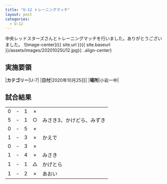 ```yaml
---
title: "U-12 トレーニングマッチ"
layout: post
categories:
  - U-12
---
```


中央レッドスターズさんとトレーニングマッチを行いました。ありがとうございました。
![image-center]({{ site.url }}{{ site.baseurl }}/assets/images/20201025U12.jpg){: .align-center}

## 実施要領

|**カテゴリー**|U-7|
|**日付**|2020年10月25日|
|**場所**|小岩一中|

## 試合結果

|    |   |    |         |    |
|:--:|:-:|:--:|:--:|:--------|
|    0| - |   1|×||
|    5| - |   1|○|みさき3、かけどら、みずき|
|    0| - |   5|×||
|    1| - |   3|×|かえで|
|    0| - |   3|×||
|    1| - |   4|×|みさき|
|    1| - |   1|△|かげとら|
|    1| - |   2|×|あおい|
